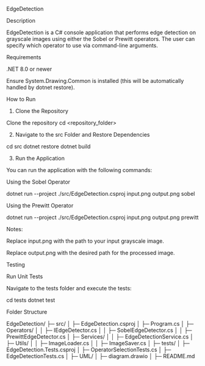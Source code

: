 EdgeDetection

Description

EdgeDetection is a C# console application that performs edge detection on grayscale images using either the Sobel or Prewitt operators. The user can specify which operator to use via command-line arguments.

Requirements

.NET 8.0 or newer

Ensure System.Drawing.Common is installed (this will be automatically handled by dotnet restore).

How to Run

1. Clone the Repository

Clone the repository
cd <repository_folder>

2. Navigate to the src Folder and Restore Dependencies

cd src
dotnet restore
dotnet build

3. Run the Application

You can run the application with the following commands:

Using the Sobel Operator

dotnet run --project ./src/EdgeDetection.csproj input.png output.png sobel

Using the Prewitt Operator

dotnet run --project ./src/EdgeDetection.csproj input.png output.png prewitt

Notes:

Replace input.png with the path to your input grayscale image.

Replace output.png with the desired path for the processed image.

Testing

Run Unit Tests

Navigate to the tests folder and execute the tests:

cd tests
dotnet test

Folder Structure

EdgeDetection/
├─ src/
│  ├─ EdgeDetection.csproj
│  ├─ Program.cs
│  ├─ Operators/
│  │  ├─ IEdgeDetector.cs
│  │  ├─ SobelEdgeDetector.cs
│  │  ├─ PrewittEdgeDetector.cs
│  ├─ Services/
│  │  ├─ EdgeDetectionService.cs
│  ├─ Utils/
│  │  ├─ ImageLoader.cs
│  │  ├─ ImageSaver.cs
│
├─ tests/
│  ├─ EdgeDetection.Tests.csproj
│  ├─ OperatorSelectionTests.cs
│  ├─ EdgeDetectionTests.cs
│
├─ UML/
│  ├─ diagram.drawio
│
├─ README.md



